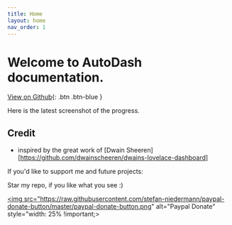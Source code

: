 ```yaml
---
title: Home
layout: home
nav_order: 1
---
```


# Welcome to AutoDash documentation. 

[View on Github](https://github.com/xBourner/auto-dash){: .btn .btn-blue }


Here is the latest screenshot of the progress.

## Credit

- inspired by the great work of [Dwain Sheeren][https://github.com/dwainscheeren/dwains-lovelace-dashboard]

If you'd like to support me and future projects:

Star my repo, if you like what you see :)

<a href="https://www.paypal.com/donate/?hosted_button_id=CQ8QP9QQ3JU9Y" target="_blank"><img src="https://raw.githubusercontent.com/stefan-niedermann/paypal-donate-button/master/paypal-donate-button.png" alt="Paypal Donate" style="width: 25% !important;></a>
